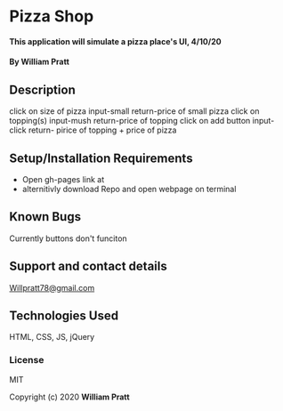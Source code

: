 # Pizza Shop

#### This application will simulate a pizza place's UI, 4/10/20

#### By William Pratt

## Description

click on size of pizza  input-small return-price of small pizza
click on topping(s) input-mush return-price of topping
click on add button input-click return- pirice of topping + price of pizza

## Setup/Installation Requirements

* Open gh-pages link at
* alternitivly download Repo and open webpage on terminal
## Known Bugs

Currently buttons don't funciton
## Support and contact details

Willpratt78@gmail.com

## Technologies Used

HTML, CSS, JS, jQuery

### License

MIT

Copyright (c) 2020 **William Pratt**